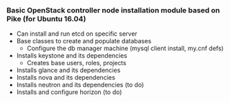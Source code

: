 ### Basic OpenStack **controller** node installation module based on Pike (for Ubuntu 16.04)

 - Can install and run etcd on specific server
 - Base classes to create and populate databases
   - Configure the db manager machine (mysql client install, my.cnf defs)
 - Installs keystone and its dependencies
   - Creates base users, roles, projects
 - Installs glance and its dependencies 
 - Installs nova and its dependencies
 - Installs neutron and its dependencies (to do)
 - Installs and configure horizon (to do)
